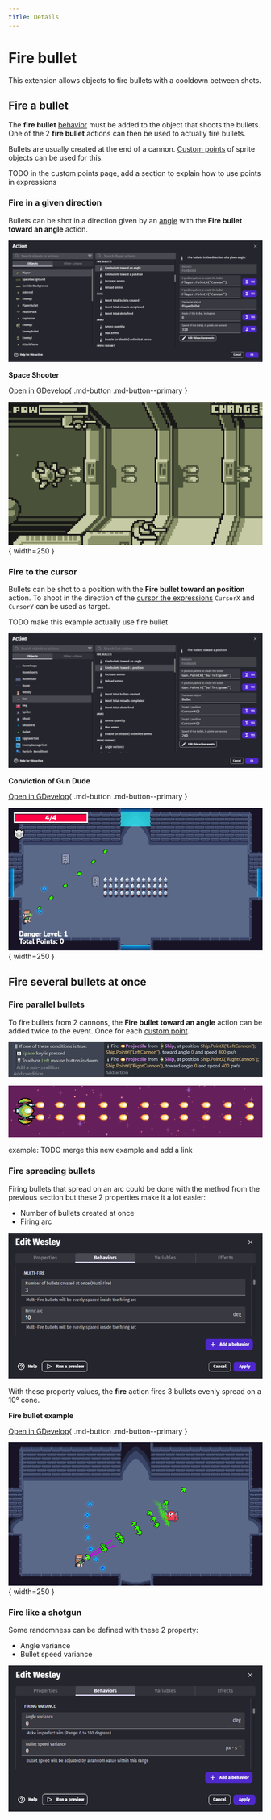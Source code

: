 ```yaml
---
title: Details
---
```

# Fire bullet

This extension allows objects to fire bullets with a cooldown between shots.


## Fire a bullet

The **fire bullet** [behavior](/gdevelop5/behaviors/) must be added to the object that shoots the bullets. One of the 2 **fire bullet** actions can then be used to actually fire bullets.

Bullets are usually created at the end of a cannon. [Custom points](/gdevelop5/objects/sprite/edit-points/) of sprite objects can be used for this.

TODO in the custom points page, add a section to explain how to use points in expressions


### Fire in a given direction

Bullets can be shot in a direction given by an [angle](/gdevelop5/tutorials/basic-game-making-concepts/#angles) with the **Fire bullet toward an angle** action.

![](fire-bullet-angle-instruction-editor.png)

**Space Shooter**

[Open in GDevelop](https://editor.gdevelop.io/?project=example://space-shooter){ .md-button .md-button--primary }

[![](space-shooter-example.png)](https://editor.gdevelop.io/?project=example://space-shooter){ width=250 }


### Fire to the cursor

Bullets can be shot to a position with the **Fire bullet toward an position** action. To shoot in the direction of the [cursor the expressions](/gdevelop5/all-features/mouse-touch/) `CursorX` and `CursorY` can be used as target.

TODO make this example actually use fire bullet

![](fire-bullet-position-instruction-editor.png)

**Conviction of Gun Dude**

[Open in GDevelop](https://editor.gdevelop.io/?project=example://conviction-of-gun-dude-desktop){ .md-button .md-button--primary }

[![](conviction-dude-example.png)](https://editor.gdevelop.io/?project=example://conviction-of-gun-dude-desktop){ width=250 }

## Fire several bullets at once

### Fire parallel bullets

To fire bullets from 2 cannons, the **Fire bullet toward an angle** action can be added twice to the event. Once for each [custom point](/gdevelop5/objects/sprite/edit-points/).

![](fire-bullet-2-points-event.png)

![](fire-bullet-2-points-in-game.png)

example: TODO merge this new example and add a link


### Fire spreading bullets

Firing bullets that spread on an arc could be done with the method from the previous section but these 2 properties make it a lot easier:

- Number of bullets created at once
- Firing arc

![](fire-bullet-multi-fire-properties.png)

With these property values, the **fire** action fires 3 bullets evenly spread on a 10° cone.


**Fire bullet example**

[Open in GDevelop](https://editor.gdevelop.io/?project=example://fire-bullet){ .md-button .md-button--primary }

[![](multi-fire-example.png)](https://editor.gdevelop.io/?project=example://fire-bullet){ width=250 }


### Fire like a shotgun

Some randomness can be defined with these 2 property:

- Angle variance
- Bullet speed variance

![](fire-bullet-variance-properties.png)

